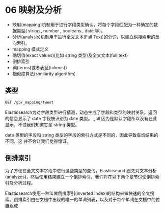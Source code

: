 # 06 映射及分析

- 映射(mapping)机制用于进行字段类型确认，将每个字段匹配为一种确定的数据类型( string , number , booleans , date 等)。
- 分析(analysis)机制用于进行全文文本(Full Text)的分词，以建立供搜索用的反向索引。
- mapping 模式定义
- 确切值(exact values)(比如 string 类型)及全文文本(full text)
- 倒排索引
- 词(terms)或者表征(tokens)）
- 相似度算法(similarity algorithm)


## 类型

```txt
GET /gb/_mapping/tweet
```
Elasticsearch为对字段类型进行猜测，动态生成了字段和类型的映射关系。返回的信息显示了 date 字段被识别为 date 类型。 \_all 因为是默认字段所以没有在此显示，不过我们知道它是 string 类型。

date 类型的字段和 string 类型的字段的索引方式是不同的，因此导致查询结果的不同，这
并不会让我们觉得惊讶。


## 倒排索引

为了方便在全文文本字段中进行这些类型的查询，Elasticsearch首先对文本分析(analyzes)，然后使用结果建立一个倒排索引。我们将在以下两个章节讨论倒排索引及分析过程。

Elasticsearch使用一种叫做倒排索引(inverted index)的结构来做快速的全文搜索。倒排索引由在文档中出现的唯一的单词列表，以及对于每个单词在文档中的位置组成
